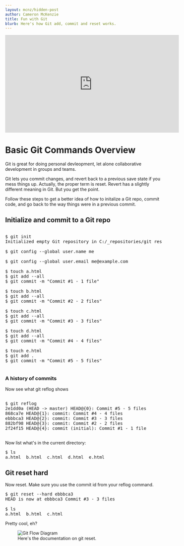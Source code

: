 ```yaml
---
layout: mcnz/hidden-post
author: Cameron McKenzie
title: Fun with Git
blurb: Here's how Git add, commit and reset works.
---
```


<div class="embed-responsive embed-responsive-16by9">
<iframe width="560" height="315" src="https://www.youtube.com/embed/PRDUK2WRzjo" frameborder="0" allow="accelerometer; autoplay; clipboard-write; encrypted-media; gyroscope; picture-in-picture" allowfullscreen></iframe>
</div>

# Basic Git Commands Overview

Git is great for doing personal devleopment, let alone collaborative development in groups and teams.

Git lets you commit changes, and revert back to a previous save state if you mess things up. Actually, the proper term is reset. Revert has a slightly different meaning in Git. But you get the point.


Follow these steps to get a better idea of how to initalize a Git repo, commit code, and go back to the way things were in a previous commit.

## Initialize and commit to a Git repo

<pre>

$ git init
Initialized empty Git repository in C:/_repositories/git reset hard/.git/

$ git config --global user.name me

$ git config --global user.email me@example.com

$ touch a.html
$ git add --all 
$ git commit -m "Commit #1 - 1 file"

$ touch b.html
$ git add --all
$ git commit -m "Commit #2 - 2 files"

$ touch c.html
$ git add --all 
$ git commit -m "Commit #3 - 3 files"

$ touch d.html
$ git add --all
$ git commit -m "Commit #4 - 4 files"

$ touch e.html
$ git add . 
$ git commit -m "Commit #5 - 5 files"

</pre>

### A history of commits

Now see what git reflog shows

<pre>

$ git reflog
2e1dd0a (HEAD -> master) HEAD@{0}: Commit #5 - 5 files
868ca7e HEAD@{1}: commit: Commit #4 - 4 files
ebbbca3 HEAD@{2}: commit: Commit #3 - 3 files
882bf98 HEAD@{3}: commit: Commit #2 - 2 files
2f24f15 HEAD@{4}: commit (initial): Commit #1 - 1 file

</pre>

Now list what's in the current directory:

<pre>
$ ls
a.html  b.html  c.html  d.html  e.html
</pre>

## Git reset hard

Now reset. Make sure you use the commit id from your reflog command.

<pre>
$ git reset --hard ebbbca3
HEAD is now at ebbbca3 Commit #3 - 3 files

$ ls
a.html  b.html  c.html
</pre>

Pretty cool, eh?



<figure class="figure">
  <img src="https://cdn.ttgtmedia.com/rms/editorial/071918_help_file_half_column_desktop.png" alt="Git Flow Diagram" class="img-fluid mx-auto d-block img-thumbnail rounded ">
  <figcaption class="figure-caption">Here's the documentation on git reset.</figcaption>
</figure>
